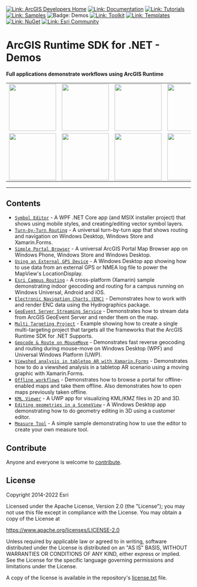 [![Link: ArcGIS Developers Home](https://img.shields.io/badge/ArcGIS%20Developers%20Home-633b9b?style=flat-square)](https://developers.arcgis.com)
[![Link: Documentation](https://img.shields.io/badge/Documentation-633b9b?style=flat-square)](https://developers.arcgis.com/net/)
[![Link: Tutorials](https://img.shields.io/badge/Tutorials-633b9b?style=flat-square)](https://developers.arcgis.com/documentation/mapping-apis-and-services/tutorials/)
[![Link: Samples](https://img.shields.io/badge/Samples-633b9b?style=flat-square)](https://developers.arcgis.com/net/wpf/sample-code/)
![Badge: Demos](https://img.shields.io/badge/Demos-black?style=flat-square)
[![Link: Toolkit](https://img.shields.io/badge/Toolkit-633b9b?style=flat-square)](https://developers.arcgis.com/net/ui-components/)
[![Link: Templates](https://img.shields.io/badge/Templates-633b9b?style=flat-square&logo=visualstudio&labelColor=gray)](https://github.com/Esri/arcgis-runtime-templates-dotnet)
[![Link: NuGet](https://img.shields.io/badge/NuGet-633b9b?style=flat-square&logo=nuget&labelColor=gray)](https://www.nuget.org/profiles/Esri_Inc)
[![Link: Esri Community](https://img.shields.io/badge/🙋-Get%20help%20in%20Esri%20Community-633b9b?style=flat-square)](https://community.esri.com/t5/arcgis-runtime-sdk-for-net/bd-p/arcgis-runtime-sdk-dotnet-questions)

# ArcGIS Runtime SDK for .NET - Demos

**Full applications demonstrate workflows using ArcGIS Runtime**

<table align="center">
<tr>
<td align="center"><img src="https://github.com/Esri/arcgis-runtime-demos-dotnet/blob/main/src/ExternalNmeaGPS/Screenshot.jpg?raw=true" height="128" /></td>
<td align="center"><img src="https://github.com/Esri/arcgis-runtime-demos-dotnet/raw/main/src/ViewshedInTabletopAR/ar_demo.jpg" height="128"/></td>
<td align="center"><img src="https://github.com/Esri/arcgis-runtime-demos-dotnet/raw/main/src/GeoEventServerSample/Screenshot_WinDesktop.gif" height="128" /></td>
<td align="center"><img src="https://github.com/Esri/arcgis-runtime-demos-dotnet/raw/main/src/GeocodeAndRoutingOnMouseMove/Screenshot_WinStore.png" height="128" /></td>

</tr>
<tr>
<td align="center"><img src="https://github.com/Esri/arcgis-runtime-demos-dotnet/raw/main/src/HydrographicsSample/Screenshot_WinDesktop.png" height="128" /></td>
<td align="center"><img src="https://github.com/Esri/arcgis-runtime-demos-dotnet/raw/main/src/KmlViewer/Screenshot.jpg" height="128" /></td>
<td align="center"><img src="https://github.com/Esri/arcgis-runtime-demos-dotnet/raw/main/src/OfflineWorkflowsSample/pre_planned_screenshot.png" height="128" /></td>
<td align="center"><img src="https://github.com/Esri/arcgis-runtime-demos-dotnet/raw/main/src/TurnByTurn/Screenshot.png" height="128" /></td>
</tr>
<tr></tr>
</table>

<hr />

## Contents

* [`Symbol Editor`](src/SymbolEditor) - A WPF .NET Core app (and MSIX installer project) that shows using mobile styles, and creating/editing vector symbol layers.
* [`Turn-by-Turn Routing`](src/TurnByTurn) - A universal turn-by-turn app that shows routing and navigation on Windows Desktop, Windows Store and Xamarin.Forms.
* [`Simple Portal Browser`](src/SimplePortalBrowser) - A universal ArcGIS Portal Map Browser app on Windows Phone, Windows Store and Windows Desktop.
* [`Using an External GPS Device`](src/ExternalNmeaGPS) - A Windows Desktop app showing how to use data from an external GPS or NMEA log file to power the MapView's LocationDisplay.
* [`Esri Campus Routing`](src/CampusRouting) - A cross-platform (Xamarin) sample demonstrating indoor geocoding and routing for a campus running on Windows Universal, Android and iOS.
* [`Electronic Navigation Charts (ENC)`](src/HydrographicsSample) - Demonstrates how to work with and render ENC data using the Hydrographics package.
* [`GeoEvent Server Streaming Service`](src/GeoEventServerSample) - Demonstrates how to stream data from ArcGIS GeoEvent Server and render them on the map.
* [`Multi Targeting Project`](src/MultiTargeting) - Example showing how to create a single multi-targeting project that targets all the frameworks that the ArcGIS Runtime SDK for .NET Supports.
* [`Geocode & Route on MouseMove`](src/GeocodeAndRoutingOnMouseMove) - Demonstrates fast reverse geocoding and routing during mouse-move on Windows Desktop (WPF) and Universal Windows Platform (UWP).
* [`Viewshed analysis in tabletop AR with Xamarin.Forms`](src/ViewshedInTabletopAR) - Demonstrates how to do a viewshed analysis in a tabletop AR scenario using a moving graphic with Xamarin.Forms.
* [`Offline workflows`](src/OfflineWorkflowsSample) - Demonstrates how to browse a portal for offline-enabled maps and take them offline. Also demonstrates how to open maps previously taken offline.
* [`KML Viewer`](src/KmlViewer) - A UWP app for visualizing KML/KMZ files in 2D and 3D.
* [`Editing geometries in a SceneView`](src/SceneViewEdit) - A Windows Desktop app demonstrating how to do geometry editing in 3D using a customer editor.
* [`Measure Tool`](src/MeasureTool) - A simple sample demonstrating how to use the editor to create your own measure tool.

## Contribute

Anyone and everyone is welcome to [contribute](CONTRIBUTING.md).

## License

Copyright 2014-2022 Esri

Licensed under the Apache License, Version 2.0 (the "License");
you may not use this file except in compliance with the License.
You may obtain a copy of the License at

   https://www.apache.org/licenses/LICENSE-2.0

Unless required by applicable law or agreed to in writing, software
distributed under the License is distributed on an "AS IS" BASIS,
WITHOUT WARRANTIES OR CONDITIONS OF ANY KIND, either express or implied.
See the License for the specific language governing permissions and
limitations under the License.

A copy of the license is available in the repository's [license.txt](license.txt) file.
